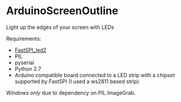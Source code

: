 ArduinoScreenOutline
====================

Light up the edges of your screen with LEDs

Requirements:
- [FastSPI_led2](http://waitingforbigo.com/2013/05/31/fastspi_led2_release_candidate/)
- PIL
- pyserial
- Python 2.7
- Arduino compatible board connected to a LED strip with a chipset supported by FastSPI (I used a ws2811 based strip)

*Windows only* due to dependency on PIL.ImageGrab.